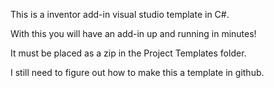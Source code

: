 This is a inventor add-in visual studio template in C#. 

With this you will have an add-in up and running in minutes!

It must be placed as a zip in the Project Templates folder. 

I still need to figure out how to make this a template in github.
